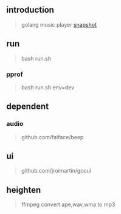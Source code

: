 ## introduction 
> golang music player
[snapshot](./player.png)


## run
> bash run.sh

### pprof
> bash run.sh env=dev


## dependent
### audio
> github.com/faiface/beep

## ui
> github.com/jroimartin/gocui


## heighten
> ffmpeg convert ape,wav,wma to mp3



